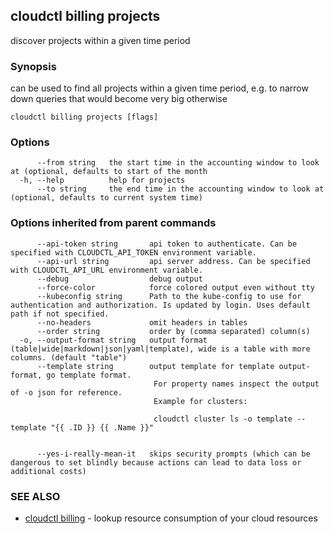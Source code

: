 ## cloudctl billing projects

discover projects within a given time period

### Synopsis

can be used to find all projects within a given time period, e.g. to narrow down queries that would become very big otherwise

```
cloudctl billing projects [flags]
```

### Options

```
      --from string   the start time in the accounting window to look at (optional, defaults to start of the month
  -h, --help          help for projects
      --to string     the end time in the accounting window to look at (optional, defaults to current system time)
```

### Options inherited from parent commands

```
      --api-token string       api token to authenticate. Can be specified with CLOUDCTL_API_TOKEN environment variable.
      --api-url string         api server address. Can be specified with CLOUDCTL_API_URL environment variable.
      --debug                  debug output
      --force-color            force colored output even without tty
      --kubeconfig string      Path to the kube-config to use for authentication and authorization. Is updated by login. Uses default path if not specified.
      --no-headers             omit headers in tables
      --order string           order by (comma separated) column(s)
  -o, --output-format string   output format (table|wide|markdown|json|yaml|template), wide is a table with more columns. (default "table")
      --template string        output template for template output-format, go template format.
                               	For property names inspect the output of -o json for reference.
                               	Example for clusters:
                               
                               	cloudctl cluster ls -o template --template "{{ .ID }} {{ .Name }}"
                               
                               	
      --yes-i-really-mean-it   skips security prompts (which can be dangerous to set blindly because actions can lead to data loss or additional costs)
```

### SEE ALSO

* [cloudctl billing](cloudctl_billing.md)	 - lookup resource consumption of your cloud resources

